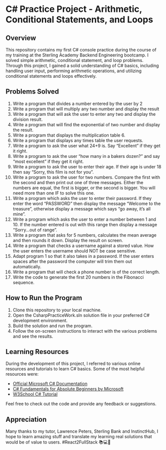 # C# Practice Project - Arithmetic, Conditional Statements, and Loops

## Overview

This repository contains my first C# console practice during the course of my training at the Sterling Academy Backend Engineering bootcamp. I solved simple arithmetic, conditional statement, and loop problems. Through this project, I gained a solid understanding of C# basics, including handling user input, performing arithmetic operations, and utilizing conditional statements and loops effectively.

## Problems Solved

1) Write a program that divides a number entered by the user by 2
2) Write a program that will multiply any two number and display the result
3) Write a program that will ask the user to enter any two and display the division result.
4) Write a program that will find the exponential of two number and display the result.
5) Write a program that displays the multiplication table 6.
6) Write a program that displays any times table the user requests.
7) Write a program to ask the user what 24+9 is. Say “Excellent” if they get it right.
8) Write a program to ask the user “how many in a bakers dozen?” and say “most excellent” if they get it right.
9) Write a program to ask the user to enter their age. If their age is under 18 then say “Sorry, this film is not for you”.
10) Write a program to ask the user for two numbers. Compare the first with the second and then print out one of three messages. Either the numbers are equal, the first is bigger, or the second is bigger. You will need more than one IF to solve this one.
11) Write a program which asks the user to enter their password. If they enter the word “PASSWORD” then display the message “Welcome to the treasure”, otherwise display a message which says “go away, it’s all mine”.
12) Write a program which asks the user to enter a number between 1 and 10. If the number entered is out with this range then display a message “Sorry…out of range”.
13) Write a program that asks for 5 numbers, calculates the mean average and then rounds it down. Display the result on screen.
14) Write a program that checks a username against a stored value. How the user enters the username should NOT be case sensitive.
15) Adapt program 1 so that it also takes in a password. If the user enters spaces after the password the computer will trim them out automatically.
16) Write a program that will check a phone number is of the correct length.
17) Write the code to generate the first 20 numbers in the Fibonacci sequence.

## How to Run the Program

1. Clone this repository to your local machine.
2. Open the CsharpPracticeWork.sln solution file in your preferred C# development environment.
3. Build the solution and run the program.
4. Follow the on-screen instructions to interact with the various problems and see the results.

## Learning Resources

During the development of this project, I referred to various online resources and tutorials to learn C# basics. Some of the most helpful resources were:

- [Official Microsoft C# Documentation](https://docs.microsoft.com/en-us/dotnet/csharp/)
- [C# Fundamentals for Absolute Beginners by Microsoft](https://learn.microsoft.com/en-us/dotnet/csharp/tour-of-csharp/tutorials/)
- [W3School C# Tutorial](https://www.w3schools.com/cs)

Feel free to check out the code and provide any feedback or suggestions. 

## Appreciation

Many thanks to my tutor, Lawrence Peters, Sterling Bank and InstinctHub, I hope to learn amazing stuff and translate my learning real solutions that would be of value to users. #React2FullStack 📚💻🚀
